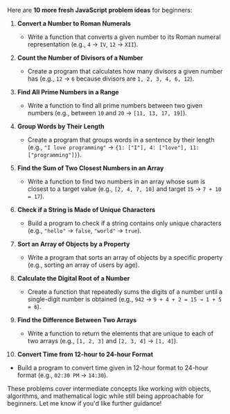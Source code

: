 Here are **10 more fresh JavaScript problem ideas** for beginners:

1. **Convert a Number to Roman Numerals**

   - Write a function that converts a given number to its Roman numeral representation (e.g., `4` → `IV`, `12` → `XII`).

2. **Count the Number of Divisors of a Number**

   - Create a program that calculates how many divisors a given number has (e.g., `12` → `6` because divisors are `1, 2, 3, 4, 6, 12`).

3. **Find All Prime Numbers in a Range**

   - Write a function to find all prime numbers between two given numbers (e.g., between `10` and `20` → `[11, 13, 17, 19]`).

4. **Group Words by Their Length**

   - Create a program that groups words in a sentence by their length (e.g., `"I love programming"` → `{1: ["I"], 4: ["love"], 11: ["programming"]}`).

5. **Find the Sum of Two Closest Numbers in an Array**

   - Write a function to find two numbers in an array whose sum is closest to a target value (e.g., `[2, 4, 7, 10]` and target `15` → `7 + 10 = 17`).

6. **Check if a String is Made of Unique Characters**

   - Build a program to check if a string contains only unique characters (e.g., `"hello"` → `false`, `"world"` → `true`).

7. **Sort an Array of Objects by a Property**

   - Write a program that sorts an array of objects by a specific property (e.g., sorting an array of users by age).

8. **Calculate the Digital Root of a Number**

   - Create a function that repeatedly sums the digits of a number until a single-digit number is obtained (e.g., `942` → `9 + 4 + 2 = 15 → 1 + 5 = 6`).

9. **Find the Difference Between Two Arrays**

   - Write a function to return the elements that are unique to each of two arrays (e.g., `[1, 2, 3]` and `[2, 3, 4]` → `[1, 4]`).

10. **Convert Time from 12-hour to 24-hour Format**

- Build a program to convert time given in 12-hour format to 24-hour format (e.g., `02:30 PM` → `14:30`).

These problems cover intermediate concepts like working with objects, algorithms, and mathematical logic while still being approachable for beginners. Let me know if you'd like further guidance!
